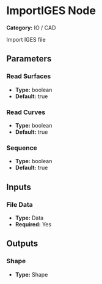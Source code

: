 
# ImportIGES Node

**Category:** IO / CAD

Import IGES file

## Parameters


### Read Surfaces
- **Type:** boolean
- **Default:** true





### Read Curves
- **Type:** boolean
- **Default:** true





### Sequence
- **Type:** boolean
- **Default:** true





## Inputs


### File Data
- **Type:** Data
- **Required:** Yes



## Outputs


### Shape
- **Type:** Shape




